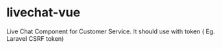 # livechat-vue
Live Chat Component for Customer Service. It should use with token ( Eg. Laravel CSRF token)
